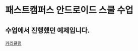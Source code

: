 
 패스트캠퍼스 안드로이드 스쿨 수업
=========================================
## 수업에서 진행했던 예제입니다.

[커리큘럼](https://docs.google.com/spreadsheets/d/1JTf7deez7WQDMTx67Z90ig_r3BFnDrFa8KnKdHkhZbg/edit#gid=0)



